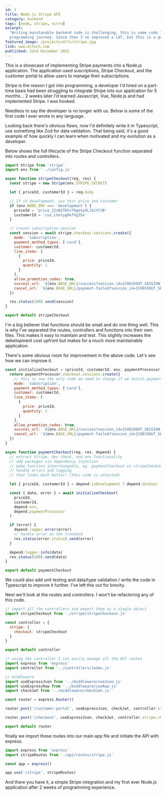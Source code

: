 ```yaml
---
id: 1
title: Node.js Stripe API
category: backend
tags: [node, stripe, nitro]
excerpt:
  "Writing maintanable backend code is challenging, this is some code I wrote 2 weeks into my
  programming journey. Since then I've improved a LOT, but this is a good example where I started."
featured_image: /projects/mlfx/stripe.jpg
link: www.mltech.com
published: 22nd December 2022
---
```


This is a showcase of implementing Stripe payments into a Node.js application. The application used
suscriptions, Stripe Checkout, and the customer portal to allow users to manage their subscriptions.

Stripe is the reason I got into programming, a developer I'd hired on a part-time basis had been
struggling to integrate Stripe into our application for 5 months... 2 weeks later I'd learned
Javascript, Vue, Node.js and had implemented Stripe. I was hooked.

Needless to say the developer is no longer with us. Below is some of the first code I ever wrote in
any language.

Looking back there's obvious flaws, now I'd definitely write it in Typescript, use something like
Zod for data validation. That being said, it's a good
example of how quickly I can learn when motivated and my evolution as a developer.

Below shows the full lifecycle of the Stripe Checkout function separated into routes and
controllers.

```javascript
import Stripe from 'stripe'
import env from '../config.js'

async function stripeCheckout(req, res) {
  const stripe = new Stripe(env.STRIPE_SECRET)

  let { priceId, customerId } = req.body

  // If in development, use test price and customer
  if (env.NODE_ENV === 'development') {
    priceId = 'price_1InBZfDhvT9geSyOLlbiYCYB'
    customerId = 'cus_LVetyg6kfVg35x'
  }

  // create subscription session
  const session = await stripe.checkout.sessions.create({
    mode: 'subscription',
    payment_method_types: ['card'],
    customer: customerId,
    line_items: [
      {
        price: priceId,
        quantity: 1
      }
    ],
    allow_promotion_codes: true,
    success_url: `${env.BASE_URL}/success?session_id={CHECKOUT_SESSION_ID}`,
    cancel_url: `${env.BASE_URL}/payment-failed?session_id={CHECKOUT_SESSION_ID}`
  })

  res.status(200).send(session)
}

export default stripeCheckout
```

I'm a big believer that functions should be small and do one thing well. This is why I've separated
the routes, controllers and functions into their own files. This makes it easy to maintain and test.
This slightly increases the debelopment cost upfront but makes for a much more maintainable
application.

There's some obvious room for improvement in the above code. Let's see how we can improve it.

```javascript
const initializeCheckout = (priceId, customerId, env, paymentProcessor) => {
  return paymentProcessor.checkout.sessions.create({
    // this is now the only code we need to change if we switch payment processor
    mode: 'subscription',
    payment_method_types: ['card'],
    customer: customerId,
    line_items: [
      {
        price: priceId,
        quantity: 1
      }
    ],
    allow_promotion_codes: true,
    success_url: `${env.BASE_URL}/success?session_id={CHECKOUT_SESSION_ID}`,
    cancel_url: `${env.BASE_URL}/payment-failed?session_id={CHECKOUT_SESSION_ID}`
  })
}

async function paymentCheckout(req, res, depend) {
  // extract Stripe, dev check, and env functionality
  // add packages via dependency injection
  // make function interchangable, eg. paymentCheckout vs stripeCheckout
  // handle errors and logging
  // that looks much better! (this code is untested)

  let { priceId, customerId } = depend.isDevelopment ? depend.devUser : req.body

  const { data, error } = await initializeCheckout(
    priceId,
    customerId,
    depend.env,
    depend.paymentProcessor
  )

  if (error) {
    depend.logger.error(error)
    // handle error on the frontend
    res.status(error.status).send(error)
  }

  depend.logger.info(data)
  res.status(200).send(data)
}

export default paymentCheckout
```

We could also add unit testing and data/type validation / write the code in Typescript to improve it
further. I've left this out for brevity.

Next we'll look at the routes and controllers. I won't be refactoring any of this code.

```javascript
// import all the controllers and export them as a single object
import stripeCheckout from './stripe/stripeCheckout.js'

const controller = {
  stripe: {
    checkout: stripeCheckout
  }
}

export default controller
```

```javascript
// using the controller I can easily manage all the API routes
import express from 'express'
import controller from '../controllers/index.js'

// middleware
import useExpressJson from '../middleware/useJson.js'
import useExpressRaw from '../middleware/useRaw.js'
import checkJwt from '../middleware/checkJwt.js'

const router = express.Router()

router.post('/customer-portal', useExpressJson, checkJwt, controller.stripe.customerPortal)

router.post('/checkout', useExpressJson, checkJwt, controller.stripe.checkout)

export default router
```

finally we import these routes into our main app file and initiate the API with express.

```javascript
import express from 'express'
import stripeRoutes from './api/routes/stripe.js'

const app = express()

app.use('/stripe', stripeRoutes)
```

And there you have it, a simple Stripe integration and my first ever Node.js application after 2
weeks of programming experience.
